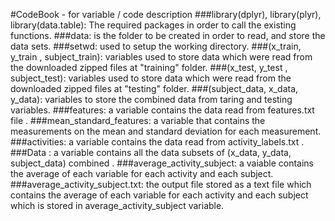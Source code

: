 #CodeBook - for variable / code description 
###library(dplyr), library(plyr), library(data.table): The required packages in order to call the existing functions.
###data: is the folder to be created in order  to read, and store the data sets.
###setwd: used to setup the working directory.
###(x_train, y_train , subject_train): variables used to store data which were read from the downloaded zipped files at "training" folder.
###(x_test, y_test , subject_test): variables used to store data which were read from the downloaded zipped files at "testing" folder.
###(subject_data, x_data, y_data): variables to store the combined data from taring and testing variables.
###features: a variable contains the data read from features.txt file .
###mean_standard_features: a variable that contains the measurements on the mean and standard deviation for each measurement.
###activities: a variable contains the data read from  activity_labels.txt .
###Data : a variable contains all the data subsets of (x_data, y_data, subject_data) combined .
###average_activity_subject: a vaiable contains the average of each variable for each activity and each subject.
###average_activity_subject.txt: the output file stored as a text file which contains the average of each variable for each activity and each subject which is stored in average_activity_subject variable.
